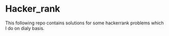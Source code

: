 # Hacker_rank
This following repo contains solutions for some hackerrank problems which I do on dialy basis.
